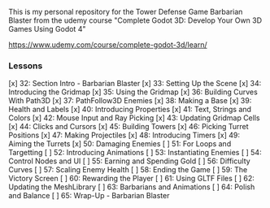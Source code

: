 This is my personal repository for the Tower Defense Game Barbarian Blaster from the udemy course
"Complete Godot 3D: Develop Your Own 3D Games Using Godot 4"

https://www.udemy.com/course/complete-godot-3d/learn/

### Lessons

[x] 32: Section Intro - Barbarian Blaster
[x] 33: Setting Up the Scene
[x] 34: Introducing the Gridmap
[x] 35: Using the Gridmap
[x] 36: Building Curves With Path3D
[x] 37: PathFollow3D Enemies
[x] 38: Making a Base
[x] 39: Health and Labels
[x] 40: Introducing Properties
[x] 41: Text, Strings and Colors
[x] 42: Mouse Input and Ray Picking
[x] 43: Updating Gridmap Cells
[x] 44: Clicks and Cursors
[x] 45: Building Towers
[x] 46: Picking Turret Positions
[x] 47: Making Projectiles
[x] 48: Introducing Timers
[x] 49: Aiming the Turrets
[x] 50: Damaging Enemies
[ ] 51: For Loops and Targetting
[ ] 52: Introducing Animations
[ ] 53: Instantiating Enemies
[ ] 54: Control Nodes and UI
[ ] 55: Earning and Spending Gold
[ ] 56: Difficulty Curves
[ ] 57: Scaling Enemy Health
[ ] 58: Ending the Game
[ ] 59: The Victory Screen
[ ] 60: Rewarding the Player
[ ] 61: Using GLTF Files
[ ] 62: Updating the MeshLibrary
[ ] 63: Barbarians and Animations
[ ] 64: Polish and Balance
[ ] 65: Wrap-Up - Barbarian Blaster
